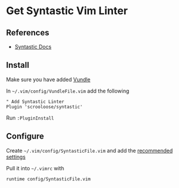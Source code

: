 Get Syntastic Vim Linter
=========================

References
----------
* [Syntastic Docs](https://github.com/scrooloose/syntastic)

Install
-------
Make sure you have added [Vundle](https://github.com/brandyn1bennett/documentation/blob/master/vim/vundle.md)

In `~/.vim/config/VundleFile.vim` add the following
```VimL
" Add Syntastic Linter  
Plugin 'scrooloose/syntastic'
```

Run `:PluginInstall`

Configure
------------
Create `~/.vim/config/SyntasticFile.vim` and add the [recommended settings](https://github.com/scrooloose/syntastic#settings)

Pull it into `~/.vimrc` with
```VimL
runtime config/SyntasticFile.vim  
```
